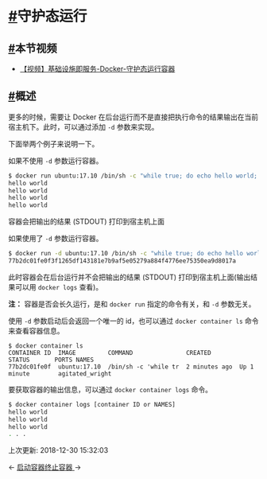 # [#](https://funtl.com/zh/docker/Docker-守护态运行.html#守护态运行)守护态运行

## [#](https://funtl.com/zh/docker/Docker-守护态运行.html#本节视频)本节视频

- [【视频】基础设施即服务-Docker-守护态运行容器](https://www.bilibili.com/video/av27348438)

## [#](https://funtl.com/zh/docker/Docker-守护态运行.html#概述)概述

更多的时候，需要让 Docker 在后台运行而不是直接把执行命令的结果输出在当前宿主机下。此时，可以通过添加 `-d` 参数来实现。

下面举两个例子来说明一下。

如果不使用 `-d` 参数运行容器。

```bash
$ docker run ubuntu:17.10 /bin/sh -c "while true; do echo hello world; sleep 1; done"
hello world
hello world
hello world
hello world
```

容器会把输出的结果 (STDOUT) 打印到宿主机上面

如果使用了 `-d` 参数运行容器。

```bash
$ docker run -d ubuntu:17.10 /bin/sh -c "while true; do echo hello world; sleep 1; done"
77b2dc01fe0f3f1265df143181e7b9af5e05279a884f4776ee75350ea9d8017a
```

此时容器会在后台运行并不会把输出的结果 (STDOUT) 打印到宿主机上面(输出结果可以用 `docker logs` 查看)。

**注：** 容器是否会长久运行，是和 `docker run` 指定的命令有关，和 `-d` 参数无关。

使用 `-d` 参数启动后会返回一个唯一的 id，也可以通过 `docker container ls` 命令来查看容器信息。

```text
$ docker container ls
CONTAINER ID  IMAGE         COMMAND               CREATED        STATUS       PORTS NAMES
77b2dc01fe0f  ubuntu:17.10  /bin/sh -c 'while tr  2 minutes ago  Up 1 minute        agitated_wright
```

要获取容器的输出信息，可以通过 `docker container logs` 命令。

```bash
$ docker container logs [container ID or NAMES]
hello world
hello world
hello world
. . .
```

上次更新: 2018-12-30 15:32:03

← [启动容器](https://funtl.com/zh/docker/Docker-启动容器.html)[终止容器 ](https://funtl.com/zh/docker/Docker-终止容器.html)→